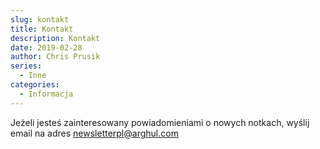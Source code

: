 ```yaml
---
slug: kontakt
title: Kontakt
description: Kontakt
date: 2019-02-28
author: Chris Prusik
series:
  - Inne
categories:
  - Informacja
---
```


Jeżeli jesteś zainteresowany powiadomieniami o nowych notkach, wyślij email na adres newsletterpl@arghul.com